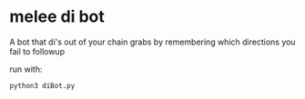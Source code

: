 # melee di bot

A bot that di's out of your chain grabs by remembering which directions you fail to followup 
 
run with:
	
	python3 diBot.py

